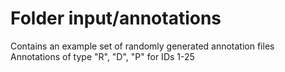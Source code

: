 # Folder input/annotations
Contains an example set of randomly generated annotation files 
Annotations of type "R", "D", "P" for IDs 1-25 
